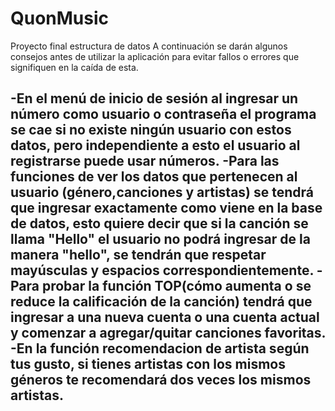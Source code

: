 # QuonMusic
Proyecto final estructura de datos
A continuación se darán algunos consejos antes de utilizar la aplicación para evitar fallos o errores que signifiquen en la caída de esta.

-En el menú de inicio de sesión al ingresar un número como usuario o contraseña el programa se cae si no existe ningún usuario con estos datos, pero independiente a esto el usuario al registrarse puede usar números.
-Para las funciones de ver los datos que pertenecen al usuario (género,canciones y artistas) se tendrá que ingresar exactamente como viene en la base de datos, esto quiere decir que si la canción se llama "Hello" el usuario no podrá ingresar de la manera "hello", se tendrán que respetar mayúsculas y espacios correspondientemente.
-Para probar la función TOP(cómo aumenta o se reduce la calificación de la canción) tendrá que ingresar a una nueva cuenta o una cuenta actual y comenzar a agregar/quitar canciones favoritas.
-En la función recomendacion de artista según tus gusto, si tienes artistas con los mismos géneros te recomendará dos veces los mismos artistas.
-